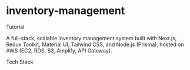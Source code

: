 # inventory-management


Tutorial



A full-stack, scalable inventory management system built with Next.js, Redux Toolkit, Material UI, Tailwind CSS, and Node.js (Prisma), hosted on AWS (EC2, RDS, S3, Amplify, API Gateway).


Tech Stack

